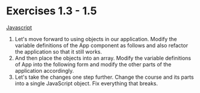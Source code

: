 # Exercises 1.3 - 1.5

[Javascript](https://fullstackopen.com/en/part1/java_script)

1. Let's move forward to using objects in our application. Modify the variable definitions of the App component as follows and also refactor the application so that it still works.
2. And then place the objects into an array. Modify the variable definitions of App into the following form and modify the other parts of the application accordingly.
3. Let's take the changes one step further. Change the course and its parts into a single JavaScript object. Fix everything that breaks.